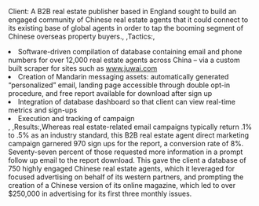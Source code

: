 Client: A B2B real estate publisher based in England sought to build an engaged community of Chinese real estate agents that it could connect to its existing base of global agents in order to tap the booming segment of Chinese overseas property buyers., ,Tactics:,<li>Software-driven compilation of database containing email and phone numbers for over 12,000 real estate agents across China – via a custom built scraper for sites such as www.juwai.com</li><li>Creation of Mandarin messaging assets: automatically generated “personalized” email, landing page accessible through double opt-in procedure, and free report available for download after sign up</li><li>Integration of database dashboard so that client can view real-time metrics and sign-ups</li><li>Execution and tracking of campaign</li>, ,Results:,Whereas real estate-related email campaigns typically return .1% to .5% as an industry standard, this B2B real estate agent direct marketing campaign garnered 970 sign ups for the report, a conversion rate of 8%. Seventy-seven percent of those requested more information in a prompt follow up email to the report download. This gave the client a database of 750 highly engaged Chinese real estate agents, which it leveraged for focused advertising on behalf of its western partners, and prompting the creation of a Chinese version of its online magazine, which led to over $250,000 in advertising for its first three monthly issues. 